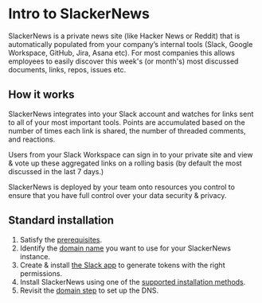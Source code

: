 # Intro to SlackerNews

SlackerNews is a private news site (like Hacker News or Reddit) that is automatically populated from your company’s internal tools (Slack, Google Workspace, GitHub, Jira, Asana etc). For most companies this allows employees to easily discover this week's (or month's) most discussed documents, links, repos, issues etc.

## How it works
SlackerNews integrates into your Slack account and watches for links sent to all of your most important tools. Points are accumulated based on the number of times each link is shared, the number of threaded comments, and reactions.

Users from your Slack Workspace can sign in to your private site and view & vote up these aggregated links on a rolling basis (by default the most discussed in the last 7 days.)

SlackerNews is deployed by your team onto resources you control to ensure that you have full control over your data security & privacy.

## Standard installation
1. Satisfy the [prerequisites](/prereqs). 
2. Identify the [domain name](/domain) you want to use for your SlackerNews instance.
3. Create & install [the Slack app](/slack) to generate tokens with the right permissions.
4. Install SlackerNews using one of the [supported installation methods](/supported-installations).
5. Revisit the [domain step](/domain) to set up the DNS.
